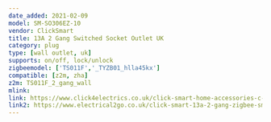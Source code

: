 ```yaml
---
date_added: 2021-02-09
model: SM-SO306EZ-10
vendor: ClickSmart
title: 13A 2 Gang Switched Socket Outlet UK
category: plug
type: [wall outlet, uk]
supports: on/off, lock/unlock
zigbeemodel: ['TS011F','_TYZB01_hlla45kx']
compatible: [z2m, zha]
z2m: TS011F_2_gang_wall
mlink: 
link: https://www.click4electrics.co.uk/click-smart-home-accessories-c-957_1117/click-smart-13a-2-gang-zigbee-smart-switched-socket-outlet-p-10502
link2: https://www.electrical2go.co.uk/click-smart-13a-2-gang-zigbee-smart-switched-socket-outlet.html
---
```

